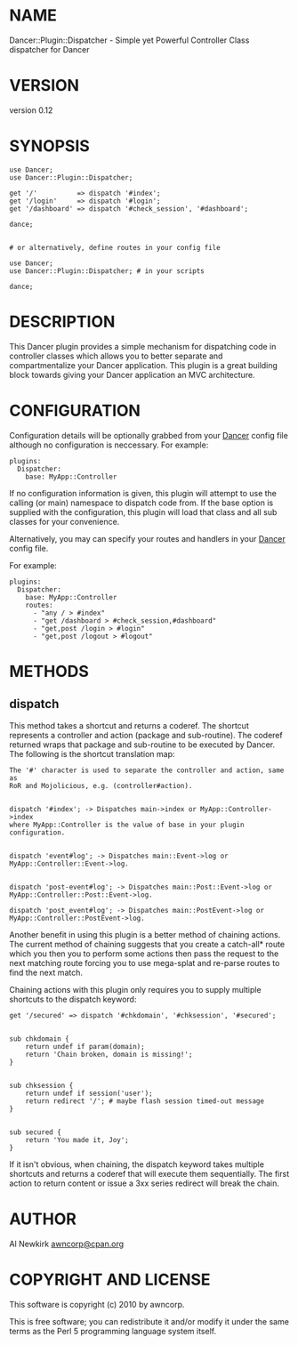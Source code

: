 # NAME

Dancer::Plugin::Dispatcher - Simple yet Powerful Controller Class dispatcher for Dancer

# VERSION

version 0.12

# SYNOPSIS

    use Dancer;
    use Dancer::Plugin::Dispatcher;

    get '/'          => dispatch '#index';
    get '/login'     => dispatch '#login';
    get '/dashboard' => dispatch '#check_session', '#dashboard';

    dance;
    

    # or alternatively, define routes in your config file

    use Dancer;
    use Dancer::Plugin::Dispatcher; # in your scripts

    dance;

# DESCRIPTION

This Dancer plugin provides a simple mechanism for dispatching code in
controller classes which allows you to better separate and compartmentalize
your Dancer application. This plugin is a great building block towards giving
your Dancer application an MVC architecture.

# CONFIGURATION

Configuration details will be optionally grabbed from your [Dancer](http://search.cpan.org/perldoc?Dancer) config file
although no configuration is neccessary.
For example: 

    plugins:
      Dispatcher:
        base: MyApp::Controller

If no configuration information is given, this plugin will attempt to use the
calling (or main) namespace to dispatch code from. If the base option is supplied
with the configuration, this plugin will load that class and all sub classes for
your convenience.

Alternatively, you may can specify your routes and handlers in your [Dancer](http://search.cpan.org/perldoc?Dancer)
config file.

For example: 

    plugins:
      Dispatcher:
        base: MyApp::Controller
        routes:
          - "any / > #index"
          - "get /dashboard > #check_session,#dashboard"
          - "get,post /login > #login"
          - "get,post /logout > #logout"

# METHODS

## dispatch

This method takes a shortcut and returns a coderef. The shortcut represents a
controller and action (package and sub-routine). The coderef returned wraps that
package and sub-routine to be executed by Dancer. The following is the shortcut
translation map:

    The '#' character is used to separate the controller and action, same as
    RoR and Mojolicious, e.g. (controller#action).
    

    dispatch '#index'; -> Dispatches main->index or MyApp::Controller->index
    where MyApp::Controller is the value of base in your plugin configuration.
    

    dispatch 'event#log'; -> Dispatches main::Event->log or
    MyApp::Controller::Event->log.
    

    dispatch 'post-event#log'; -> Dispatches main::Post::Event->log or
    MyApp::Controller::Post::Event->log.

    dispatch 'post_event#log'; -> Dispatches main::PostEvent->log or
    MyApp::Controller::PostEvent->log.

Another benefit in using this plugin is a better method of chaining actions.
The current method of chaining suggests that you create a catch-all* route
which you then you to perform some actions then pass the request to the next
matching route forcing you to use mega-splat and re-parse routes to find the
next match.

Chaining actions with this plugin only requires you to supply multiple shortcuts
to the dispatch keyword:

    get '/secured' => dispatch '#chkdomain', '#chksession', '#secured';
    

    sub chkdomain {
        return undef if param(domain);
        return 'Chain broken, domain is missing!';
    }
    

    sub chksession {
        return undef if session('user');
        return redirect '/'; # maybe flash session timed-out message
    }
    

    sub secured {
        return 'You made it, Joy';
    }

If it isn't obvious, when chaining, the dispatch keyword takes multiple
shortcuts and returns a coderef that will execute them sequentially. The first
action to return content or issue a 3xx series redirect will break the chain.

# AUTHOR

Al Newkirk <awncorp@cpan.org>

# COPYRIGHT AND LICENSE

This software is copyright (c) 2010 by awncorp.

This is free software; you can redistribute it and/or modify it under
the same terms as the Perl 5 programming language system itself.